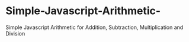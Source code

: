 # Simple-Javascript-Arithmetic-
Simple Javascript Arithmetic for Addition, Subtraction, Multiplication and Division
